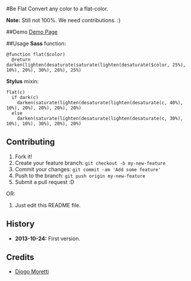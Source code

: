 #Be Flat
Convert any color to a flat-color.

**Note:** Still not 100%. We need contributions. :)

##Demo
[Demo Page](http://diogomoretti.github.io/Be-Flat/)

##Usage
**Sass** function:

    @function flat($color)
      @return darken(lighten(desaturate(saturate(lighten(desaturate($color, 25%), 10%), 20%), 30%), 26%), 25%)

**Stylus** mixin:

    flat(c)
      if dark(c)
        darken(saturate(lighten(desaturate(lighten(desaturate(c, 40%), 10%), 20%), 20%), 20%), 20%)
      else
        darken(saturate(lighten(desaturate(lighten(desaturate(c, 30%), 10%), 10%), 30%), 20%), 20%)
## Contributing
 
1. Fork it!
2. Create your feature branch: `git checkout -b my-new-feature`
3. Commit your changes: `git commit -am 'Add some feature'`
4. Push to the branch: `git push origin my-new-feature`
5. Submit a pull request :D

OR:

1. Just edit this README file.

## History
 
* **2013-10-24:** First version.

## Credits
 
* [Diogo Moretti](http://github.com/diogomoretti)
